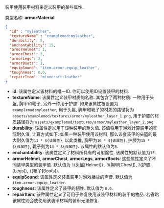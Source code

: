 装甲使用装甲材料来定义装甲的某些属性.

类型名称: __armorMaterial__

```json
{
  "id" : "myleather",
  "textureName" : "examplemod:myleather",
  "durability": 5,
  "enchantability": 15,
  "armorHelmet": 1,
  "armorChest": 3,
  "armorLegs": 2,
  "armorBoots": 1,
  "equipSound": "item.armor.equip_leather",
  "toughness": 0.0,
  "repairItem": "minecraft:leather"
}
```

* __id__: 该属性定义该材料的唯一ID. 你可以使用ID设置装甲的材料.
* __textureName__: 该属性定义装甲材质的名称. 其包含了两种材质: 一种用于头盔, 胸甲和靴子, 另外一种用于护膝. 如果该属性被设置为 `examplemod:myleather`, 用于头盔, 胸甲和靴子的材质的路径将为 `assets/examplemod/textures/armor/myleather_layer_1.png`, 用于护膝的材质路径将为 `assets/examplemod/textures/armor/myleather_layer_2.png`.
* __durability__: 该属性定义用于该种装甲的耐久值. 该值将用于游戏计算装甲的实际耐久值, 计算方式如下: 如果一种装甲使用该材料, 那么该套装甲的头盔的最大耐久值为`11 * ${该属性}`, 以此类推, 胸甲为`16 * ${该属性}`, 护膝为`15 * ${该属性}`, 靴子则为`13 * ${该属性}`. 该属性的默认值为`5`.
* __enchantability__: 该属性定义了材料所具有的可附魔性. 该属性的默认值为`15`.
* __armorHelmet__, __armorChest__, __armorLegs__, __armorBoots__: 这些属性定义了不同装甲类型的装甲值. 默认值为 `1`(头盔[Helmet]) , `3`(胸甲[Chest]), `2`(护膝[Legs]), `1`(靴子[Boots]).
* __equipSound__: 该属性定义装备装甲时游戏播放的声音. 默认值为 `item.armor.equip_leather`.
* __toughness__: 该属性定义了装甲的韧性. 默认值为 `0.0`.
* __repairItem__: 该种属性定义了可用于修复使用该装甲材料的装甲的物品. 若省略该属性则会使使用该装甲材料的装甲无法修复.